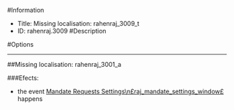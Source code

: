 #Information
 - Title: Missing localisation: rahenraj_3009_t
 - ID: rahenraj.3009
#Description

#Options

___
##Missing localisation: rahenraj_3001_a

###Efects:<ul><li>the event [Mandate Requests Settings\n£raj_mandate_settings_window£](../events/mandate_requests_settings_npsraj_mandate_settings_windowps.md) happens</li></ul>
